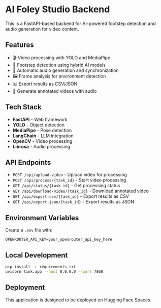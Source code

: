 # AI Foley Studio Backend

This is a FastAPI-based backend for AI-powered footstep detection and audio generation for video content.

## Features

- 🎬 Video processing with YOLO and MediaPipe
- 👣 Footstep detection using hybrid AI models
- 🎵 Automatic audio generation and synchronization
- 🖼️ Frame analysis for environment detection
- 📊 Export results as CSV/JSON
- 🎥 Generate annotated videos with audio

## Tech Stack

- **FastAPI** - Web framework
- **YOLO** - Object detection
- **MediaPipe** - Pose detection
- **LangChain** - LLM integration
- **OpenCV** - Video processing
- **Librosa** - Audio processing

## API Endpoints

- `POST /api/upload-video` - Upload video for processing
- `POST /api/process/{task_id}` - Start video processing
- `GET /api/status/{task_id}` - Get processing status
- `GET /api/download-video/{task_id}` - Download annotated video
- `GET /api/export-csv/{task_id}` - Export results as CSV
- `GET /api/export-json/{task_id}` - Export results as JSON

## Environment Variables

Create a `.env` file with:

```
OPENROUTER_API_KEY=your_openrouter_api_key_here
```

## Local Development

```bash
pip install -r requirements.txt
uvicorn link:app --host 0.0.0.0 --port 7860
```

## Deployment

This application is designed to be deployed on Hugging Face Spaces.
